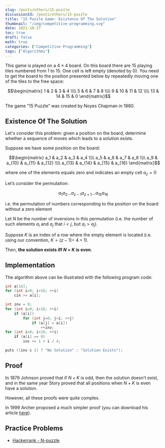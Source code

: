 ```yaml
---
slug: /posts/others/15-puzzle
discussionId: /posts/others/15-puzzle
title: "15 Puzzle Game: Existence Of The Solution"
thumbnail: "/img/competitive-programming.svg"
date: 2021-10-27
toc: true
draft: false
math: true
categories: ["Competitive Programming"]
tags: ["Algorithms"]
---
```


This game is played on a $4 \times 4$ board. On this board there are $15$ playing tiles numbered from 1 to 15. One cell is left empty (denoted by 0). You need to get the board to the position presented below by repeatedly moving one of the tiles to the free space:

$$\begin{matrix} 1 & 2 & 3 & 4 \\\\ 5 & 6 & 7 & 8 \\\\ 9 & 10 & 11 & 12 \\\\ 13 & 14 & 15 & 0 \end{matrix}$$

The game "15 Puzzle” was created by Noyes Chapman in 1880.

## Existence Of The Solution

Let's consider this problem: given a position on the board, determine whether a sequence of moves which leads to a solution exists.

Suppose we have some position on the board:

$$\begin{matrix} a_1 & a_2 & a_3 & a_4 \\\\ a_5 & a_6 & a_7 & a_8 \\\\ a_9 & a_{10} & a_{11} & a_{12} \\\\ a_{13} & a_{14} & a_{15} & a_{16} \end{matrix}$$

where one of the elements equals zero and indicates an empty cell $a_z  = 0$

Let’s consider the permutation:

$$a_1 a_2 ... a_{z-1} a_{z+1} ... a_{15} a_{16}$$

i.e. the permutation of numbers corresponding to the position on the board without a zero element

Let $N$ be the number of inversions in this permutation (i.e. the number of such elements $a_i$  and $a_j$  that $i < j$, but $a_i  > a_j$).

Suppose $K$ is an index of a row where the empty element is located (i.e. using our convention, $K = (z - 1) \div \ 4 + 1$).

Then, **the solution exists iff $N + K$ is even**.

## Implementation

The algorithm above can be illustrated with the following program code:

```cpp
int a[16];
for (int i=0; i<16; ++i)
    cin >> a[i];

int inv = 0;
for (int i=0; i<16; ++i)
    if (a[i])
        for (int j=0; j<i; ++j)
            if (a[j] > a[i])
                ++inv;
for (int i=0; i<16; ++i)
    if (a[i] == 0)
        inv += 1 + i / 4;

puts ((inv & 1) ? "No Solution" : "Solution Exists");
```

## Proof

In 1879 Johnson proved that if $N + K$ is odd, then the solution doesn’t exist, and in the same year Story proved that all positions when $N + K$ is even have a solution.

However, all these proofs were quite complex.

In 1999 Archer proposed a much simpler proof (you can download his article [here](http://www.cs.cmu.edu/afs/cs/academic/class/15859-f01/www/notes/15-puzzle.pdf)).

## Practice Problems

* [Hackerrank - N-puzzle](https://www.hackerrank.com/challenges/n-puzzle)
